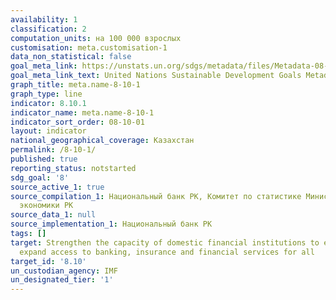 ```yaml
---
availability: 1
classification: 2
computation_units: на 100 000 взрослых
customisation: meta.customisation-1
data_non_statistical: false
goal_meta_link: https://unstats.un.org/sdgs/metadata/files/Metadata-08-10-01.pdf
goal_meta_link_text: United Nations Sustainable Development Goals Metadata (pdf 525kB)
graph_title: meta.name-8-10-1
graph_type: line
indicator: 8.10.1
indicator_name: meta.name-8-10-1
indicator_sort_order: 08-10-01
layout: indicator
national_geographical_coverage: Казахстан
permalink: /8-10-1/
published: true
reporting_status: notstarted
sdg_goal: '8'
source_active_1: true
source_compilation_1: Национальный банк РК, Комитет по статистике Министерства национальной
  экономики РК
source_data_1: null
source_implementation_1: Национальный банк РК
tags: []
target: Strengthen the capacity of domestic financial institutions to encourage and
  expand access to banking, insurance and financial services for all
target_id: '8.10'
un_custodian_agency: IMF
un_designated_tier: '1'
---
```

